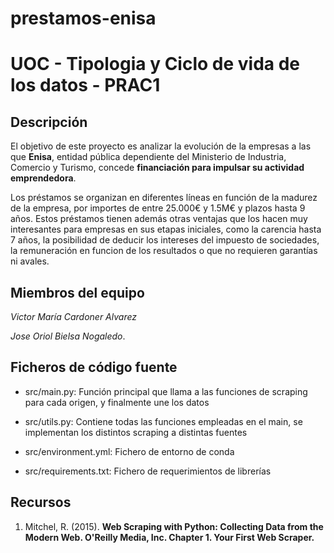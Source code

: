# prestamos-enisa
# **UOC - Tipologia y Ciclo de vida de los datos - PRAC1**

## **Descripción**

El objetivo de este proyecto es analizar la evolución de la empresas a las que **Enisa**, entidad pública dependiente del Ministerio de Industria, Comercio y Turismo, concede **financiación para impulsar su actividad emprendedora**. 

Los préstamos se organizan en diferentes líneas en función de la madurez de la empresa, por importes de entre 25.000€ y 1.5M€ y plazos hasta 9 años. Estos préstamos tienen además otras ventajas que los hacen muy interesantes para empresas en sus etapas iniciales, como la carencia hasta 7 años, la posibilidad de deducir los intereses del impuesto de sociedades, la remuneración en funcion de los resultados o que no requieren garantías ni avales.

## **Miembros del equipo**

*Victor María Cardoner Alvarez*

*Jose Oriol Bielsa Nogaledo*.

## **Ficheros de código fuente**

* src/main.py: Función principal que llama a las funciones de scraping para cada origen, y finalmente une los datos

* src/utils.py: Contiene todas las funciones empleadas en el main, se implementan los distintos scraping a distintas fuentes

* src/environment.yml: Fichero de entorno de conda

* src/requirements.txt: Fichero de requerimientos de librerías

## **Recursos**

1. Mitchel, R. (2015). **Web Scraping with Python: Collecting Data from the Modern Web. O'Reilly Media, Inc. Chapter 1. Your First Web Scraper.**
